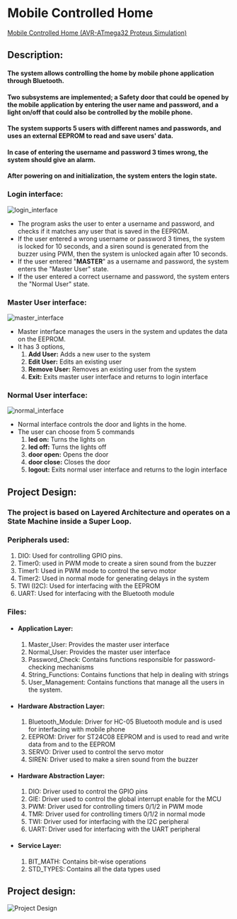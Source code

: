 


# Mobile Controlled Home

[Mobile Controlled Home (AVR-ATmega32 Proteus Simulation)](https://www.youtube.com/watch?v=cHHTXfkM3TI&list=PLC3Wwc_IeCN8d-kV1xPaiXWGpabYQGxY_&index=7)

## Description:

#### The system allows controlling the home by mobile phone application through Bluetooth. 

#### Two subsystems are implemented; a Safety door that could be opened by the mobile application by entering the user name and password, and a light on/off that could also be controlled by the mobile phone. 

#### The system supports 5 users with different names and passwords, and uses an external EEPROM to read and save users' data.

#### In case of entering the username and password 3 times wrong, the system should give an alarm.

#### After powering on and initialization, the system enters the login state.

### Login interface:
![login_interface](https://github.com/sherifkhadr/MobileControlledHome/blob/main/Screenshots/Login_Interface.png?raw=true)
- The program asks the user to enter a username and password, and checks if it matches any user that is saved in the EEPROM.
- If the user entered a wrong username or password 3 times, the system is locked for 10 seconds, and a siren sound is generated from the buzzer using PWM, then the system is unlocked again after 10 seconds.
- If the user entered "**MASTER**" as a username and password, the system enters the "Master User" state.
- If the user entered a correct username and password, the system enters the "Normal User" state.

### Master User interface:
![master_interface](https://github.com/sherifkhadr/MobileControlledHome/blob/main/Screenshots/Master_Interface.png?raw=true)
 - Master interface manages the users in the system and updates the data on the EEPROM.
 - It has 3 options,
	 1. **Add User:** Adds a new user to the system
	 2. **Edit User:** Edits an existing user
	 3. **Remove User:** Removes an existing user from the system
	 4. **Exit:** Exits master user interface and returns to login interface

### Normal User interface:
![normal_interface](https://github.com/sherifkhadr/MobileControlledHome/blob/main/Screenshots/Normal_Interface.png?raw=true)
 - Normal interface controls the door and lights in the home.
 - The user can choose from 5 commands
	 1. **led on:** Turns the lights on
	 2. **led off:** Turns the lights off
	 3. **door open:** Opens the door
	 4. **door close:** Closes the door
	 5. **logout:** Exits normal user interface and returns to the login interface


## Project Design:
### The project is based on Layered Architecture and operates on a State Machine inside a Super Loop.

### Peripherals used:

 1. DIO: Used for controlling GPIO pins.
 2. Timer0: used in PWM mode to create a siren sound from the buzzer
 3. Timer1: Used in PWM mode to control the servo motor
 4. Timer2: Used in normal mode for generating delays in the system
 5. TWI (I2C): Used for interfacing with the EEPROM
 6. UART: Used for interfacing with the Bluetooth module

### Files:
- #### Application Layer:
	1. Master_User: Provides the master user interface
	2. Normal_User: Provides the master user interface
	3. Password_Check: Contains functions responsible for password-checking mechanisms
	4. String_Functions: Contains functions that help in dealing with strings
	5. User_Management: Contains functions that manage all the users in the system.
 - #### Hardware Abstraction Layer:
	 1. Bluetooth_Module: Driver for HC-05 Bluetooth module and is used for interfacing with mobile phone
	 2. EEPROM: Driver for ST24C08 EEPROM and is used to read and write data from and to the EEPROM
	 3. SERVO: Driver used to control the servo motor
	 4. SIREN: Driver used to make a siren sound from the buzzer
 - #### Hardware Abstraction Layer:
	 1. DIO: Driver used to control the GPIO pins
	 2. GIE: Driver used to control the global interrupt enable for the MCU
	 3. PWM: Driver used for controlling timers 0/1/2 in PWM mode
	 4. TMR: Driver used for controlling timers 0/1/2 in normal mode
	 5. TWI: Driver used for interfacing with the I2C peripheral
	 6. UART: Driver used for interfacing with the UART peripheral
- #### Service Layer:
	1. BIT_MATH: Contains bit-wise operations
	2. STD_TYPES: Contains all the data types used
## Project design:

![Project Design](https://github.com/sherifkhadr/MobileControlledHome/blob/main/design.png?raw=true)

  
